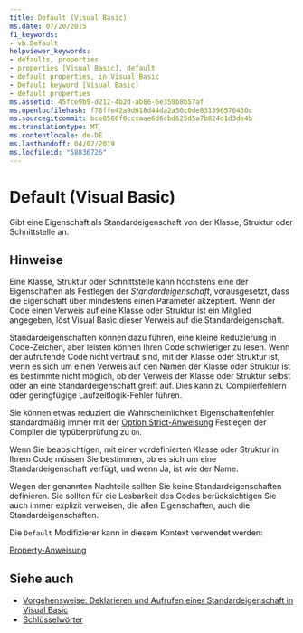 ```yaml
---
title: Default (Visual Basic)
ms.date: 07/20/2015
f1_keywords:
- vb.Default
helpviewer_keywords:
- defaults, properties
- properties [Visual Basic], default
- default properties, in Visual Basic
- Default keyword [Visual Basic]
- default properties
ms.assetid: 45fce9b9-d212-4b2d-ab86-6e359b8b57af
ms.openlocfilehash: f78ffe42a9d618d44da2a50c0de831396576430c
ms.sourcegitcommit: bce0586f0cccaae6d6cbd625d5a7b824d1d3de4b
ms.translationtype: MT
ms.contentlocale: de-DE
ms.lasthandoff: 04/02/2019
ms.locfileid: "58836726"
---
```

# <a name="default-visual-basic"></a>Default (Visual Basic)
Gibt eine Eigenschaft als Standardeigenschaft von der Klasse, Struktur oder Schnittstelle an.  
  
## <a name="remarks"></a>Hinweise  
 Eine Klasse, Struktur oder Schnittstelle kann höchstens eine der Eigenschaften als Festlegen der *Standardeigenschaft*, vorausgesetzt, dass die Eigenschaft über mindestens einen Parameter akzeptiert. Wenn der Code einen Verweis auf eine Klasse oder Struktur ist ein Mitglied angegeben, löst Visual Basic dieser Verweis auf die Standardeigenschaft.  
  
 Standardeigenschaften können dazu führen, eine kleine Reduzierung in Code-Zeichen, aber leisten können Ihren Code schwieriger zu lesen. Wenn der aufrufende Code nicht vertraut sind, mit der Klasse oder Struktur ist, wenn es sich um einen Verweis auf den Namen der Klasse oder Struktur ist es bestimmte nicht möglich, ob der Verweis der Klasse oder Struktur selbst oder an eine Standardeigenschaft greift auf. Dies kann zu Compilerfehlern oder geringfügige Laufzeitlogik-Fehler führen.  
  
 Sie können etwas reduziert die Wahrscheinlichkeit Eigenschaftenfehler standardmäßig immer mit der [Option Strict-Anweisung](../../../visual-basic/language-reference/statements/option-strict-statement.md) Festlegen der Compiler die typüberprüfung zu `On`.  
  
 Wenn Sie beabsichtigen, mit einer vordefinierten Klasse oder Struktur in Ihrem Code müssen Sie bestimmen, ob es sich um eine Standardeigenschaft verfügt, und wenn Ja, ist wie der Name.  
  
 Wegen der genannten Nachteile sollten Sie keine Standardeigenschaften definieren. Sie sollten für die Lesbarkeit des Codes berücksichtigen Sie auch immer explizit verweisen, die allen Eigenschaften, auch die Standardeigenschaften.  
  
 Die `Default` Modifizierer kann in diesem Kontext verwendet werden:  
  
 [Property-Anweisung](../../../visual-basic/language-reference/statements/property-statement.md)  
  
## <a name="see-also"></a>Siehe auch

- [Vorgehensweise: Deklarieren und Aufrufen einer Standardeigenschaft in Visual Basic](../../../visual-basic/programming-guide/language-features/procedures/how-to-declare-and-call-a-default-property.md)
- [Schlüsselwörter](../../../visual-basic/language-reference/keywords/index.md)
